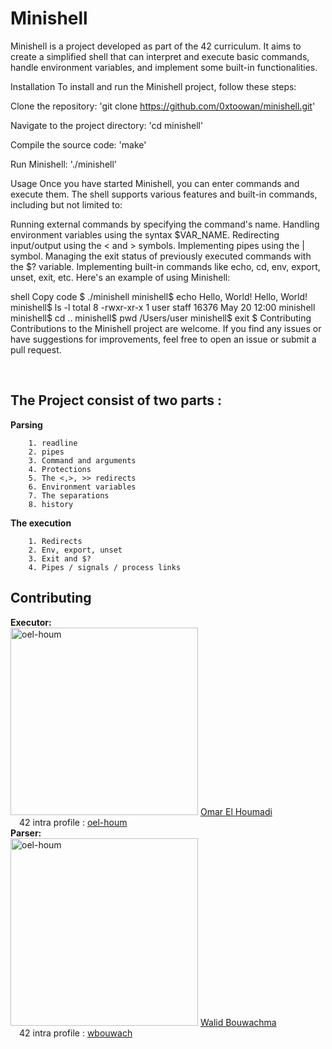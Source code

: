 #  Minishell

Minishell is a project developed as part of the 42 curriculum. It aims to create a simplified shell that can interpret and execute basic commands, handle environment variables, and implement some built-in functionalities.

Installation
To install and run the Minishell project, follow these steps:

Clone the repository:
'git clone https://github.com/0xtoowan/minishell.git'

Navigate to the project directory:
'cd minishell'

Compile the source code:
'make'

Run Minishell:
'./minishell'

Usage
Once you have started Minishell, you can enter commands and execute them. The shell supports various features and built-in commands, including but not limited to:

Running external commands by specifying the command's name.
Handling environment variables using the syntax $VAR_NAME.
Redirecting input/output using the < and > symbols.
Implementing pipes using the | symbol.
Managing the exit status of previously executed commands with the $? variable.
Implementing built-in commands like echo, cd, env, export, unset, exit, etc.
Here's an example of using Minishell:

shell
Copy code
$ ./minishell
minishell$ echo Hello, World!
Hello, World!
minishell$ ls -l
total 8
-rwxr-xr-x  1 user  staff  16376 May 20 12:00 minishell
minishell$ cd ..
minishell$ pwd
/Users/user
minishell$ exit
$
Contributing
Contributions to the Minishell project are welcome. If you find any issues or have suggestions for improvements, feel free to open an issue or submit a pull request.

<br>

##  The Project consist of two parts :
**Parsing**

        1. readline
        2. pipes
        3. Command and arguments
        4. Protections
        5. The <,>, >> redirects
        6. Environment variables
        7. The separations
        8. history
**The execution**

        1. Redirects
        2. Env, export, unset
        3. Exit and $?
        4. Pipes / signals / process links 

## Contributing 

**Executor:**<br/>
<img src="[path/to/image.jpg](https://github.com/Toowan0x1/Minishell/blob/master/oel-houm.jpeg)" alt="oel-houm" width="300" height="auto" style="max-width: 100%;">
[Omar El Houmadi](https://github.com/toowan0x1)
<br/>
&emsp;42 intra profile : [oel-houm](https://profile.intra.42.fr/users/oel-houm)
<br/>
**Parser:**<br/>
<img src="[path/to/image.jpg](https://github.com/Toowan0x1/Minishell/blob/master/wbouwach.jpeg)" alt="oel-houm" width="300" height="auto" style="max-width: 100%;">
[Walid Bouwachma](https://github.com/bwalidd)<br/>
&emsp;42 intra profile : [wbouwach](https://profile.intra.42.fr/users/wbouwach) <br/>
<br/>
